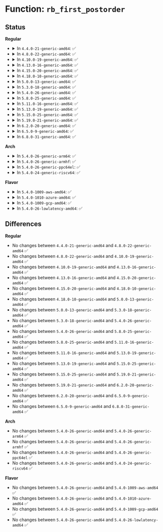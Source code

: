 # Function: <code>rb_first_postorder</code>

## Status
<b>Regular</b>
<ul>
<li>
<details>
<summary>In <code>4.4.0-21-generic-amd64</code>: ✅</summary>

```c
struct rb_node * rb_first_postorder(const struct rb_root * root)
```

```json
{
  "name": "rb_first_postorder",
  "collision_type": "Unique Global",
  "inline_type": "No",
  "funcs": [
    {
      "addr": 18446744071582973616,
      "name": "rb_first_postorder",
      "external": true,
      "loc": "lib/rbtree.c:585",
      "file": "lib/rbtree.c",
      "inline": "seen, unknown",
      "caller_inline": [],
      "caller_func": [
        "kernel/trace/trace_stat.c:__reset_stat_session",
        "mm/zswap.c:zswap_frontswap_invalidate_area",
        "fs/ext4/dir.c:free_rb_tree_fname",
        "fs/ext4/block_validity.c:ext4_release_system_zone"
      ]
    }
  ],
  "symbols": [
    {
      "addr": 18446744071582973616,
      "name": "rb_first_postorder",
      "section": ".text",
      "bind": "STB_GLOBAL",
      "size": 39
    }
  ]
}
```
</details>
</li>
<li>
<details>
<summary>In <code>4.8.0-22-generic-amd64</code>: ✅</summary>

```c
struct rb_node * rb_first_postorder(const struct rb_root * root)
```

```json
{
  "name": "rb_first_postorder",
  "collision_type": "Unique Global",
  "inline_type": "No",
  "funcs": [
    {
      "addr": 18446744071583262720,
      "name": "rb_first_postorder",
      "external": true,
      "loc": "lib/rbtree.c:607",
      "file": "lib/rbtree.c",
      "inline": "seen, unknown",
      "caller_inline": [],
      "caller_func": [
        "kernel/trace/trace_stat.c:__reset_stat_session",
        "mm/zswap.c:zswap_frontswap_invalidate_area",
        "fs/ext4/dir.c:free_rb_tree_fname",
        "fs/ext4/block_validity.c:ext4_release_system_zone"
      ]
    }
  ],
  "symbols": [
    {
      "addr": 18446744071583262720,
      "name": "rb_first_postorder",
      "section": ".text",
      "bind": "STB_GLOBAL",
      "size": 39
    }
  ]
}
```
</details>
</li>
<li>
<details>
<summary>In <code>4.10.0-19-generic-amd64</code>: ✅</summary>

```c
struct rb_node * rb_first_postorder(const struct rb_root * root)
```

```json
{
  "name": "rb_first_postorder",
  "collision_type": "Unique Global",
  "inline_type": "No",
  "funcs": [
    {
      "addr": 18446744071583381488,
      "name": "rb_first_postorder",
      "external": true,
      "loc": "lib/rbtree.c:622",
      "file": "lib/rbtree.c",
      "inline": "seen, unknown",
      "caller_inline": [],
      "caller_func": [
        "kernel/trace/trace_stat.c:__reset_stat_session",
        "mm/zswap.c:zswap_frontswap_invalidate_area",
        "fs/ext4/dir.c:free_rb_tree_fname",
        "fs/ext4/block_validity.c:ext4_release_system_zone",
        "net/core/skbuff.c:skb_rbtree_purge"
      ]
    }
  ],
  "symbols": [
    {
      "addr": 18446744071583381488,
      "name": "rb_first_postorder",
      "section": ".text",
      "bind": "STB_GLOBAL",
      "size": 39
    }
  ]
}
```
</details>
</li>
<li>
<details>
<summary>In <code>4.13.0-16-generic-amd64</code>: ✅</summary>

```c
struct rb_node * rb_first_postorder(const struct rb_root * root)
```

```json
{
  "name": "rb_first_postorder",
  "collision_type": "Unique Global",
  "inline_type": "No",
  "funcs": [
    {
      "addr": 18446744071588231760,
      "name": "rb_first_postorder",
      "external": true,
      "loc": "lib/rbtree.c:624",
      "file": "lib/rbtree.c",
      "inline": "seen, unknown",
      "caller_inline": [],
      "caller_func": [
        "kernel/trace/trace_stat.c:__reset_stat_session",
        "mm/zswap.c:zswap_frontswap_invalidate_area",
        "fs/ext4/block_validity.c:ext4_release_system_zone",
        "fs/ext4/dir.c:free_rb_tree_fname",
        "net/core/skbuff.c:skb_rbtree_purge"
      ]
    }
  ],
  "symbols": [
    {
      "addr": 18446744071588231760,
      "name": "rb_first_postorder",
      "section": ".text",
      "bind": "STB_GLOBAL",
      "size": 39
    }
  ]
}
```
</details>
</li>
<li>
<details>
<summary>In <code>4.15.0-20-generic-amd64</code>: ✅</summary>

```c
struct rb_node * rb_first_postorder(const struct rb_root * root)
```

```json
{
  "name": "rb_first_postorder",
  "collision_type": "Unique Global",
  "inline_type": "No",
  "funcs": [
    {
      "addr": 18446744071588780832,
      "name": "rb_first_postorder",
      "external": true,
      "loc": "lib/rbtree.c:669",
      "file": "lib/rbtree.c",
      "inline": "seen, unknown",
      "caller_inline": [],
      "caller_func": [
        "kernel/trace/trace_stat.c:__reset_stat_session",
        "mm/zswap.c:zswap_frontswap_invalidate_area",
        "fs/ext4/block_validity.c:ext4_release_system_zone",
        "fs/ext4/dir.c:free_rb_tree_fname",
        "drivers/iommu/iova.c:put_iova_domain"
      ]
    }
  ],
  "symbols": [
    {
      "addr": 18446744071588780832,
      "name": "rb_first_postorder",
      "section": ".text",
      "bind": "STB_GLOBAL",
      "size": 39
    }
  ]
}
```
</details>
</li>
<li>
<details>
<summary>In <code>4.18.0-10-generic-amd64</code>: ✅</summary>

```c
struct rb_node * rb_first_postorder(const struct rb_root * root)
```

```json
{
  "name": "rb_first_postorder",
  "collision_type": "Unique Global",
  "inline_type": "No",
  "funcs": [
    {
      "addr": 18446744071589159888,
      "name": "rb_first_postorder",
      "external": true,
      "loc": "lib/rbtree.c:669",
      "file": "lib/rbtree.c",
      "inline": "seen, unknown",
      "caller_inline": [],
      "caller_func": [
        "kernel/trace/trace_stat.c:__reset_stat_session",
        "mm/zswap.c:zswap_frontswap_invalidate_area",
        "fs/ext4/block_validity.c:ext4_release_system_zone",
        "fs/ext4/dir.c:free_rb_tree_fname",
        "drivers/iommu/iova.c:put_iova_domain"
      ]
    }
  ],
  "symbols": [
    {
      "addr": 18446744071589159888,
      "name": "rb_first_postorder",
      "section": ".text",
      "bind": "STB_GLOBAL",
      "size": 33
    }
  ]
}
```
</details>
</li>
<li>
<details>
<summary>In <code>5.0.0-13-generic-amd64</code>: ✅</summary>

```c
struct rb_node * rb_first_postorder(const struct rb_root * root)
```

```json
{
  "name": "rb_first_postorder",
  "collision_type": "Unique Global",
  "inline_type": "No",
  "funcs": [
    {
      "addr": 18446744071589389824,
      "name": "rb_first_postorder",
      "external": true,
      "loc": "lib/rbtree.c:669",
      "file": "lib/rbtree.c",
      "inline": "seen, unknown",
      "caller_inline": [],
      "caller_func": [
        "kernel/trace/trace_stat.c:__reset_stat_session",
        "mm/zswap.c:zswap_frontswap_invalidate_area",
        "fs/ext4/block_validity.c:ext4_release_system_zone",
        "fs/ext4/dir.c:free_rb_tree_fname",
        "drivers/iommu/iova.c:put_iova_domain"
      ]
    }
  ],
  "symbols": [
    {
      "addr": 18446744071589389824,
      "name": "rb_first_postorder",
      "section": ".text",
      "bind": "STB_GLOBAL",
      "size": 33
    }
  ]
}
```
</details>
</li>
<li>
<details>
<summary>In <code>5.3.0-18-generic-amd64</code>: ✅</summary>

```c
struct rb_node * rb_first_postorder(const struct rb_root * root)
```

```json
{
  "name": "rb_first_postorder",
  "collision_type": "Unique Global",
  "inline_type": "No",
  "funcs": [
    {
      "addr": 18446744071589845488,
      "name": "rb_first_postorder",
      "external": true,
      "loc": "lib/rbtree.c:623",
      "file": "lib/rbtree.c",
      "inline": "seen, unknown",
      "caller_inline": [],
      "caller_func": [
        "kernel/trace/trace_stat.c:__reset_stat_session",
        "mm/zswap.c:zswap_frontswap_invalidate_area",
        "fs/ext4/block_validity.c:ext4_release_system_zone",
        "fs/ext4/dir.c:free_rb_tree_fname",
        "drivers/iommu/iova.c:put_iova_domain"
      ]
    }
  ],
  "symbols": [
    {
      "addr": 18446744071589845488,
      "name": "rb_first_postorder",
      "section": ".text",
      "bind": "STB_GLOBAL",
      "size": 38
    }
  ]
}
```
</details>
</li>
<li>
<details>
<summary>In <code>5.4.0-26-generic-amd64</code>: ✅</summary>

```c
struct rb_node * rb_first_postorder(const struct rb_root * root)
```

```json
{
  "name": "rb_first_postorder",
  "collision_type": "Unique Global",
  "inline_type": "No",
  "funcs": [
    {
      "addr": 18446744071590071584,
      "name": "rb_first_postorder",
      "external": true,
      "loc": "lib/rbtree.c:623",
      "file": "lib/rbtree.c",
      "inline": "seen, unknown",
      "caller_inline": [],
      "caller_func": [
        "kernel/trace/trace_stat.c:__reset_stat_session",
        "mm/zswap.c:zswap_frontswap_invalidate_area",
        "fs/ext4/block_validity.c:release_system_zone",
        "fs/ext4/dir.c:free_rb_tree_fname",
        "drivers/iommu/iova.c:put_iova_domain"
      ]
    }
  ],
  "symbols": [
    {
      "addr": 18446744071590071584,
      "name": "rb_first_postorder",
      "section": ".text",
      "bind": "STB_GLOBAL",
      "size": 38
    }
  ]
}
```
</details>
</li>
<li>
<details>
<summary>In <code>5.8.0-25-generic-amd64</code>: ✅</summary>

```c
struct rb_node * rb_first_postorder(const struct rb_root * root)
```

```json
{
  "name": "rb_first_postorder",
  "collision_type": "Unique Global",
  "inline_type": "No",
  "funcs": [
    {
      "addr": 18446744071585069440,
      "name": "rb_first_postorder",
      "external": true,
      "loc": "lib/rbtree.c:623",
      "file": "lib/rbtree.c",
      "inline": "seen, unknown",
      "caller_inline": [],
      "caller_func": [
        "kernel/trace/trace_stat.c:__reset_stat_session",
        "mm/zswap.c:zswap_frontswap_invalidate_area",
        "fs/ext4/block_validity.c:ext4_setup_system_zone",
        "fs/ext4/block_validity.c:ext4_destroy_system_zone",
        "fs/ext4/dir.c:free_rb_tree_fname",
        "drivers/iommu/iova.c:put_iova_domain"
      ]
    }
  ],
  "symbols": [
    {
      "addr": 18446744071585069440,
      "name": "rb_first_postorder",
      "section": ".text",
      "bind": "STB_GLOBAL",
      "size": 38
    }
  ]
}
```
</details>
</li>
<li>
<details>
<summary>In <code>5.11.0-16-generic-amd64</code>: ✅</summary>

```c
struct rb_node * rb_first_postorder(const struct rb_root * root)
```

```json
{
  "name": "rb_first_postorder",
  "collision_type": "Unique Global",
  "inline_type": "No",
  "funcs": [
    {
      "addr": 18446744071585218784,
      "name": "rb_first_postorder",
      "external": true,
      "loc": "lib/rbtree.c:623",
      "file": "lib/rbtree.c",
      "inline": "seen, unknown",
      "caller_inline": [],
      "caller_func": [
        "kernel/trace/trace_stat.c:__reset_stat_session",
        "mm/zswap.c:zswap_frontswap_invalidate_area",
        "fs/ext4/block_validity.c:ext4_setup_system_zone",
        "fs/ext4/block_validity.c:ext4_destroy_system_zone",
        "fs/ext4/dir.c:free_rb_tree_fname",
        "drivers/iommu/iova.c:put_iova_domain"
      ]
    }
  ],
  "symbols": [
    {
      "addr": 18446744071585218784,
      "name": "rb_first_postorder",
      "section": ".text",
      "bind": "STB_GLOBAL",
      "size": 38
    }
  ]
}
```
</details>
</li>
<li>
<details>
<summary>In <code>5.13.0-19-generic-amd64</code>: ✅</summary>

```c
struct rb_node * rb_first_postorder(const struct rb_root * root)
```

```json
{
  "name": "rb_first_postorder",
  "collision_type": "Unique Global",
  "inline_type": "No",
  "funcs": [
    {
      "addr": 18446744071585101632,
      "name": "rb_first_postorder",
      "external": true,
      "loc": "lib/rbtree.c:623",
      "file": "lib/rbtree.c",
      "inline": "seen, unknown",
      "caller_inline": [],
      "caller_func": [
        "arch/x86/events/intel/uncore_discovery.c:intel_uncore_clear_discovery_tables",
        "kernel/trace/trace_stat.c:__reset_stat_session",
        "mm/zswap.c:zswap_frontswap_invalidate_area",
        "fs/ext4/block_validity.c:ext4_setup_system_zone",
        "fs/ext4/block_validity.c:ext4_destroy_system_zone",
        "fs/ext4/dir.c:free_rb_tree_fname",
        "security/landlock/ruleset.c:free_ruleset",
        "security/landlock/ruleset.c:inherit_ruleset",
        "security/landlock/ruleset.c:merge_ruleset",
        "drivers/iommu/iova.c:put_iova_domain"
      ]
    }
  ],
  "symbols": [
    {
      "addr": 18446744071585101632,
      "name": "rb_first_postorder",
      "section": ".text",
      "bind": "STB_GLOBAL",
      "size": 38
    }
  ]
}
```
</details>
</li>
<li>
<details>
<summary>In <code>5.15.0-25-generic-amd64</code>: ✅</summary>

```c
struct rb_node * rb_first_postorder(const struct rb_root * root)
```

```json
{
  "name": "rb_first_postorder",
  "collision_type": "Unique Global",
  "inline_type": "No",
  "funcs": [
    {
      "addr": 18446744071585550032,
      "name": "rb_first_postorder",
      "external": true,
      "loc": "lib/rbtree.c:623",
      "file": "lib/rbtree.c",
      "inline": "seen, unknown",
      "caller_inline": [],
      "caller_func": [
        "arch/x86/events/intel/uncore_discovery.c:intel_uncore_clear_discovery_tables",
        "kernel/trace/trace_stat.c:__reset_stat_session",
        "mm/zswap.c:zswap_frontswap_invalidate_area",
        "fs/ext4/block_validity.c:ext4_setup_system_zone",
        "fs/ext4/block_validity.c:ext4_destroy_system_zone",
        "fs/ext4/dir.c:free_rb_tree_fname",
        "security/landlock/ruleset.c:landlock_merge_ruleset",
        "security/landlock/ruleset.c:free_ruleset",
        "security/landlock/ruleset.c:merge_ruleset",
        "drivers/iommu/iova.c:put_iova_domain"
      ]
    }
  ],
  "symbols": [
    {
      "addr": 18446744071585550032,
      "name": "rb_first_postorder",
      "section": ".text",
      "bind": "STB_GLOBAL",
      "size": 38
    }
  ]
}
```
</details>
</li>
<li>
<details>
<summary>In <code>5.19.0-21-generic-amd64</code>: ✅</summary>

```c
struct rb_node * rb_first_postorder(const struct rb_root * root)
```

```json
{
  "name": "rb_first_postorder",
  "collision_type": "Unique Global",
  "inline_type": "No",
  "funcs": [
    {
      "addr": 18446744071586706400,
      "name": "rb_first_postorder",
      "external": true,
      "loc": "lib/rbtree.c:623",
      "file": "lib/rbtree.c",
      "inline": "seen, unknown",
      "caller_inline": [],
      "caller_func": [
        "arch/x86/events/intel/uncore_discovery.c:intel_uncore_clear_discovery_tables",
        "kernel/trace/trace_stat.c:__reset_stat_session",
        "mm/zswap.c:zswap_frontswap_invalidate_area",
        "fs/ext4/block_validity.c:ext4_setup_system_zone",
        "fs/ext4/block_validity.c:ext4_destroy_system_zone",
        "fs/ext4/dir.c:free_rb_tree_fname",
        "security/landlock/ruleset.c:free_ruleset",
        "security/landlock/ruleset.c:inherit_ruleset",
        "security/landlock/ruleset.c:merge_ruleset",
        "drivers/iommu/iova.c:put_iova_domain"
      ]
    }
  ],
  "symbols": [
    {
      "addr": 18446744071586706400,
      "name": "rb_first_postorder",
      "section": ".text",
      "bind": "STB_GLOBAL",
      "size": 45
    }
  ]
}
```
</details>
</li>
<li>
<details>
<summary>In <code>6.2.0-20-generic-amd64</code>: ✅</summary>

```c
struct rb_node * rb_first_postorder(const struct rb_root * root)
```

```json
{
  "name": "rb_first_postorder",
  "collision_type": "Unique Global",
  "inline_type": "No",
  "funcs": [
    {
      "addr": 18446744071595868384,
      "name": "rb_first_postorder",
      "external": true,
      "loc": "lib/rbtree.c:623",
      "file": "lib/rbtree.c",
      "inline": "seen, unknown",
      "caller_inline": [],
      "caller_func": [
        "arch/x86/events/intel/uncore_discovery.c:intel_uncore_clear_discovery_tables",
        "kernel/trace/trace_stat.c:__reset_stat_session",
        "mm/zswap.c:zswap_frontswap_invalidate_area",
        "fs/ext4/block_validity.c:ext4_setup_system_zone",
        "fs/ext4/block_validity.c:ext4_destroy_system_zone",
        "fs/ext4/dir.c:free_rb_tree_fname",
        "security/landlock/ruleset.c:free_ruleset",
        "security/landlock/ruleset.c:inherit_ruleset",
        "security/landlock/ruleset.c:merge_ruleset",
        "drivers/iommu/iova.c:put_iova_domain"
      ]
    }
  ],
  "symbols": [
    {
      "addr": 18446744071595868384,
      "name": "rb_first_postorder",
      "section": ".text",
      "bind": "STB_GLOBAL",
      "size": 45
    }
  ]
}
```
</details>
</li>
<li>
<details>
<summary>In <code>6.5.0-9-generic-amd64</code>: ✅</summary>

```c
struct rb_node * rb_first_postorder(const struct rb_root * root)
```

```json
{
  "name": "rb_first_postorder",
  "collision_type": "Unique Global",
  "inline_type": "No",
  "funcs": [
    {
      "addr": 18446744071596385872,
      "name": "rb_first_postorder",
      "external": true,
      "loc": "lib/rbtree.c:623",
      "file": "lib/rbtree.c",
      "inline": "seen, unknown",
      "caller_inline": [],
      "caller_func": [
        "arch/x86/events/intel/uncore_discovery.c:intel_uncore_clear_discovery_tables",
        "kernel/trace/trace_stat.c:__reset_stat_session",
        "kernel/bpf/helpers.c:bpf_rb_root_free",
        "mm/zswap.c:zswap_frontswap_invalidate_area",
        "fs/ext4/block_validity.c:ext4_setup_system_zone",
        "fs/ext4/block_validity.c:ext4_destroy_system_zone",
        "fs/ext4/dir.c:free_rb_tree_fname",
        "security/landlock/ruleset.c:landlock_merge_ruleset",
        "security/landlock/ruleset.c:free_ruleset",
        "security/landlock/ruleset.c:inherit_ruleset",
        "drivers/iommu/iova.c:put_iova_domain"
      ]
    }
  ],
  "symbols": [
    {
      "addr": 18446744071596385872,
      "name": "rb_first_postorder",
      "section": ".text",
      "bind": "STB_GLOBAL",
      "size": 45
    }
  ]
}
```
</details>
</li>
<li>
<details>
<summary>In <code>6.8.0-31-generic-amd64</code>: ✅</summary>

```c
struct rb_node * rb_first_postorder(const struct rb_root * root)
```

```json
{
  "name": "rb_first_postorder",
  "collision_type": "Unique Global",
  "inline_type": "No",
  "funcs": [
    {
      "addr": 18446744071597281120,
      "name": "rb_first_postorder",
      "external": true,
      "loc": "lib/rbtree.c:623",
      "file": "lib/rbtree.c",
      "inline": "seen, unknown",
      "caller_inline": [],
      "caller_func": [
        "arch/x86/events/intel/uncore_discovery.c:intel_uncore_clear_discovery_tables",
        "kernel/trace/trace_stat.c:__reset_stat_session",
        "kernel/bpf/helpers.c:bpf_rb_root_free",
        "mm/zswap.c:zswap_swapoff",
        "fs/namespace.c:__is_local_mountpoint",
        "fs/ext4/block_validity.c:ext4_setup_system_zone",
        "fs/ext4/block_validity.c:ext4_destroy_system_zone",
        "fs/ext4/dir.c:free_rb_tree_fname",
        "security/landlock/ruleset.c:free_ruleset",
        "security/landlock/ruleset.c:free_ruleset",
        "security/landlock/ruleset.c:inherit_tree",
        "security/landlock/ruleset.c:merge_tree",
        "drivers/iommu/iova.c:put_iova_domain"
      ]
    }
  ],
  "symbols": [
    {
      "addr": 18446744071597281120,
      "name": "rb_first_postorder",
      "section": ".text",
      "bind": "STB_GLOBAL",
      "size": 45
    }
  ]
}
```
</details>
</li>
</ul>
<b>Arch</b>
<ul>
<li>
<details>
<summary>In <code>5.4.0-26-generic-arm64</code>: ✅</summary>

```c
struct rb_node * rb_first_postorder(const struct rb_root * root)
```

```json
{
  "name": "rb_first_postorder",
  "collision_type": "Unique Global",
  "inline_type": "No",
  "funcs": [
    {
      "addr": 18446603336503850616,
      "name": "rb_first_postorder",
      "external": true,
      "loc": "lib/rbtree.c:623",
      "file": "lib/rbtree.c",
      "inline": "seen, unknown",
      "caller_inline": [],
      "caller_func": [
        "kernel/trace/trace_stat.c:__reset_stat_session",
        "mm/zswap.c:zswap_frontswap_invalidate_area",
        "fs/ext4/block_validity.c:release_system_zone",
        "fs/ext4/dir.c:free_rb_tree_fname",
        "drivers/iommu/iova.c:put_iova_domain"
      ]
    }
  ],
  "symbols": [
    {
      "addr": 18446603336503850616,
      "name": "rb_first_postorder",
      "section": ".text",
      "bind": "STB_GLOBAL",
      "size": 40
    }
  ]
}
```
</details>
</li>
<li>
<details>
<summary>In <code>5.4.0-26-generic-armhf</code>: ✅</summary>

```c
struct rb_node * rb_first_postorder(const struct rb_root * root)
```

```json
{
  "name": "rb_first_postorder",
  "collision_type": "Unique Global",
  "inline_type": "No",
  "funcs": [
    {
      "addr": 3236470340,
      "name": "rb_first_postorder",
      "external": true,
      "loc": "lib/rbtree.c:623",
      "file": "lib/rbtree.c",
      "inline": "seen, unknown",
      "caller_inline": [],
      "caller_func": [
        "kernel/trace/trace_stat.c:__reset_stat_session",
        "mm/zswap.c:zswap_frontswap_invalidate_area",
        "fs/ext4/block_validity.c:release_system_zone",
        "fs/ext4/dir.c:free_rb_tree_fname"
      ]
    }
  ],
  "symbols": [
    {
      "addr": 3236470340,
      "name": "rb_first_postorder",
      "section": ".text",
      "bind": "STB_GLOBAL",
      "size": 64
    }
  ]
}
```
</details>
</li>
<li>
<details>
<summary>In <code>5.4.0-26-generic-ppc64el</code>: ✅</summary>

```c
struct rb_node * rb_first_postorder(const struct rb_root * root)
```

```json
{
  "name": "rb_first_postorder",
  "collision_type": "Unique Global",
  "inline_type": "No",
  "funcs": [
    {
      "addr": 13835058055297704720,
      "name": "rb_first_postorder",
      "external": true,
      "loc": "lib/rbtree.c:623",
      "file": "lib/rbtree.c",
      "inline": "seen, unknown",
      "caller_inline": [],
      "caller_func": [
        "kernel/trace/trace_stat.c:__reset_stat_session",
        "mm/zswap.c:zswap_frontswap_invalidate_area",
        "fs/ext4/block_validity.c:release_system_zone",
        "fs/ext4/dir.c:free_rb_tree_fname"
      ]
    }
  ],
  "symbols": [
    {
      "addr": 13835058055297704720,
      "name": "rb_first_postorder",
      "section": ".text",
      "bind": "STB_GLOBAL",
      "size": 56
    }
  ]
}
```
</details>
</li>
<li>
<details>
<summary>In <code>5.4.0-24-generic-riscv64</code>: ✅</summary>

```c
struct rb_node * rb_first_postorder(const struct rb_root * root)
```

```json
{
  "name": "rb_first_postorder",
  "collision_type": "Unique Global",
  "inline_type": "No",
  "funcs": [
    {
      "addr": 18446743936279739672,
      "name": "rb_first_postorder",
      "external": true,
      "loc": "lib/rbtree.c:623",
      "file": "lib/rbtree.c",
      "inline": "seen, unknown",
      "caller_inline": [],
      "caller_func": [
        "kernel/trace/trace_stat.c:__reset_stat_session",
        "mm/zswap.c:zswap_frontswap_invalidate_area",
        "fs/ext4/block_validity.c:release_system_zone",
        "fs/ext4/dir.c:free_rb_tree_fname"
      ]
    }
  ],
  "symbols": [
    {
      "addr": 18446743936279739672,
      "name": "rb_first_postorder",
      "section": ".text",
      "bind": "STB_GLOBAL",
      "size": 30
    }
  ]
}
```
</details>
</li>
</ul>
<b>Flavor</b>
<ul>
<li>
<details>
<summary>In <code>5.4.0-1009-aws-amd64</code>: ✅</summary>

```c
struct rb_node * rb_first_postorder(const struct rb_root * root)
```

```json
{
  "name": "rb_first_postorder",
  "collision_type": "Unique Global",
  "inline_type": "No",
  "funcs": [
    {
      "addr": 18446744071589673840,
      "name": "rb_first_postorder",
      "external": true,
      "loc": "lib/rbtree.c:623",
      "file": "lib/rbtree.c",
      "inline": "seen, unknown",
      "caller_inline": [],
      "caller_func": [
        "kernel/trace/trace_stat.c:__reset_stat_session",
        "mm/zswap.c:zswap_frontswap_invalidate_area",
        "fs/ext4/block_validity.c:release_system_zone",
        "fs/ext4/dir.c:free_rb_tree_fname",
        "drivers/iommu/iova.c:put_iova_domain"
      ]
    }
  ],
  "symbols": [
    {
      "addr": 18446744071589673840,
      "name": "rb_first_postorder",
      "section": ".text",
      "bind": "STB_GLOBAL",
      "size": 38
    }
  ]
}
```
</details>
</li>
<li>
<details>
<summary>In <code>5.4.0-1010-azure-amd64</code>: ✅</summary>

```c
struct rb_node * rb_first_postorder(const struct rb_root * root)
```

```json
{
  "name": "rb_first_postorder",
  "collision_type": "Unique Global",
  "inline_type": "No",
  "funcs": [
    {
      "addr": 18446744071589399632,
      "name": "rb_first_postorder",
      "external": true,
      "loc": "lib/rbtree.c:623",
      "file": "lib/rbtree.c",
      "inline": "seen, unknown",
      "caller_inline": [],
      "caller_func": [
        "kernel/trace/trace_stat.c:__reset_stat_session",
        "mm/zswap.c:zswap_frontswap_invalidate_area",
        "fs/ext4/block_validity.c:release_system_zone",
        "fs/ext4/dir.c:free_rb_tree_fname",
        "drivers/iommu/iova.c:put_iova_domain"
      ]
    }
  ],
  "symbols": [
    {
      "addr": 18446744071589399632,
      "name": "rb_first_postorder",
      "section": ".text",
      "bind": "STB_GLOBAL",
      "size": 38
    }
  ]
}
```
</details>
</li>
<li>
<details>
<summary>In <code>5.4.0-1009-gcp-amd64</code>: ✅</summary>

```c
struct rb_node * rb_first_postorder(const struct rb_root * root)
```

```json
{
  "name": "rb_first_postorder",
  "collision_type": "Unique Global",
  "inline_type": "No",
  "funcs": [
    {
      "addr": 18446744071590117216,
      "name": "rb_first_postorder",
      "external": true,
      "loc": "lib/rbtree.c:623",
      "file": "lib/rbtree.c",
      "inline": "seen, unknown",
      "caller_inline": [],
      "caller_func": [
        "kernel/trace/trace_stat.c:__reset_stat_session",
        "mm/zswap.c:zswap_frontswap_invalidate_area",
        "fs/ext4/block_validity.c:release_system_zone",
        "fs/ext4/dir.c:free_rb_tree_fname",
        "drivers/iommu/iova.c:put_iova_domain"
      ]
    }
  ],
  "symbols": [
    {
      "addr": 18446744071590117216,
      "name": "rb_first_postorder",
      "section": ".text",
      "bind": "STB_GLOBAL",
      "size": 38
    }
  ]
}
```
</details>
</li>
<li>
<details>
<summary>In <code>5.4.0-26-lowlatency-amd64</code>: ✅</summary>

```c
struct rb_node * rb_first_postorder(const struct rb_root * root)
```

```json
{
  "name": "rb_first_postorder",
  "collision_type": "Unique Global",
  "inline_type": "No",
  "funcs": [
    {
      "addr": 18446744071590167600,
      "name": "rb_first_postorder",
      "external": true,
      "loc": "lib/rbtree.c:623",
      "file": "lib/rbtree.c",
      "inline": "seen, unknown",
      "caller_inline": [],
      "caller_func": [
        "kernel/trace/trace_stat.c:__reset_stat_session",
        "mm/zswap.c:zswap_frontswap_invalidate_area",
        "fs/ext4/block_validity.c:release_system_zone",
        "fs/ext4/dir.c:free_rb_tree_fname",
        "drivers/iommu/iova.c:put_iova_domain"
      ]
    }
  ],
  "symbols": [
    {
      "addr": 18446744071590167600,
      "name": "rb_first_postorder",
      "section": ".text",
      "bind": "STB_GLOBAL",
      "size": 38
    }
  ]
}
```
</details>
</li>
</ul>

## Differences
<b>Regular</b>
<ul>
<li>
No changes between <code>4.4.0-21-generic-amd64</code> and <code>4.8.0-22-generic-amd64</code> ✅
</li>
<li>
No changes between <code>4.8.0-22-generic-amd64</code> and <code>4.10.0-19-generic-amd64</code> ✅
</li>
<li>
No changes between <code>4.10.0-19-generic-amd64</code> and <code>4.13.0-16-generic-amd64</code> ✅
</li>
<li>
No changes between <code>4.13.0-16-generic-amd64</code> and <code>4.15.0-20-generic-amd64</code> ✅
</li>
<li>
No changes between <code>4.15.0-20-generic-amd64</code> and <code>4.18.0-10-generic-amd64</code> ✅
</li>
<li>
No changes between <code>4.18.0-10-generic-amd64</code> and <code>5.0.0-13-generic-amd64</code> ✅
</li>
<li>
No changes between <code>5.0.0-13-generic-amd64</code> and <code>5.3.0-18-generic-amd64</code> ✅
</li>
<li>
No changes between <code>5.3.0-18-generic-amd64</code> and <code>5.4.0-26-generic-amd64</code> ✅
</li>
<li>
No changes between <code>5.4.0-26-generic-amd64</code> and <code>5.8.0-25-generic-amd64</code> ✅
</li>
<li>
No changes between <code>5.8.0-25-generic-amd64</code> and <code>5.11.0-16-generic-amd64</code> ✅
</li>
<li>
No changes between <code>5.11.0-16-generic-amd64</code> and <code>5.13.0-19-generic-amd64</code> ✅
</li>
<li>
No changes between <code>5.13.0-19-generic-amd64</code> and <code>5.15.0-25-generic-amd64</code> ✅
</li>
<li>
No changes between <code>5.15.0-25-generic-amd64</code> and <code>5.19.0-21-generic-amd64</code> ✅
</li>
<li>
No changes between <code>5.19.0-21-generic-amd64</code> and <code>6.2.0-20-generic-amd64</code> ✅
</li>
<li>
No changes between <code>6.2.0-20-generic-amd64</code> and <code>6.5.0-9-generic-amd64</code> ✅
</li>
<li>
No changes between <code>6.5.0-9-generic-amd64</code> and <code>6.8.0-31-generic-amd64</code> ✅
</li>
</ul>
<b>Arch</b>
<ul>
<li>
No changes between <code>5.4.0-26-generic-amd64</code> and <code>5.4.0-26-generic-arm64</code> ✅
</li>
<li>
No changes between <code>5.4.0-26-generic-amd64</code> and <code>5.4.0-26-generic-armhf</code> ✅
</li>
<li>
No changes between <code>5.4.0-26-generic-amd64</code> and <code>5.4.0-26-generic-ppc64el</code> ✅
</li>
<li>
No changes between <code>5.4.0-26-generic-amd64</code> and <code>5.4.0-24-generic-riscv64</code> ✅
</li>
</ul>
<b>Flavor</b>
<ul>
<li>
No changes between <code>5.4.0-26-generic-amd64</code> and <code>5.4.0-1009-aws-amd64</code> ✅
</li>
<li>
No changes between <code>5.4.0-26-generic-amd64</code> and <code>5.4.0-1010-azure-amd64</code> ✅
</li>
<li>
No changes between <code>5.4.0-26-generic-amd64</code> and <code>5.4.0-1009-gcp-amd64</code> ✅
</li>
<li>
No changes between <code>5.4.0-26-generic-amd64</code> and <code>5.4.0-26-lowlatency-amd64</code> ✅
</li>
</ul>
